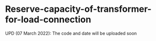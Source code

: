 # Reserve-capacity-of-transformer-for-load-connection
UPD (07 March 2022): The code and date will be uploaded soon
